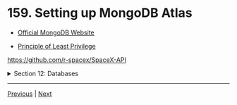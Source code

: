 # 159. Setting up MongoDB Atlas

-   [Official MongoDB Website](https://www.mongodb.com/)

-   [Principle of Least Privilege](https://www.cyberark.com/what-is/least-privilege/)

https://github.com/r-spacex/SpaceX-API

<details>
  <summary> Section 12: Databases </summary>

  - [Codebase: SpaceX-API](../src/s12_SpaceX-API/)

</details>

---

[Previous](./158_SQL-vs-MongoDB_Schemas-References-and-ACID-Transactions.md) | [Next](./160_Connecting-to-MongoDB.md)